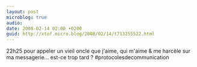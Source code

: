 ```yaml
---
layout: post
microblog: true
audio: 
date: 2008-02-14 02:00 +0200
guid: http://xtof.micro.blog/2008/02/14/t713255522.html
---
```

22h25 pour appeler un vieil oncle que j'aime, qui m'aime &amp; me harcèle sur ma messagerie... est-ce trop tard ? #protocolesdecommunication
